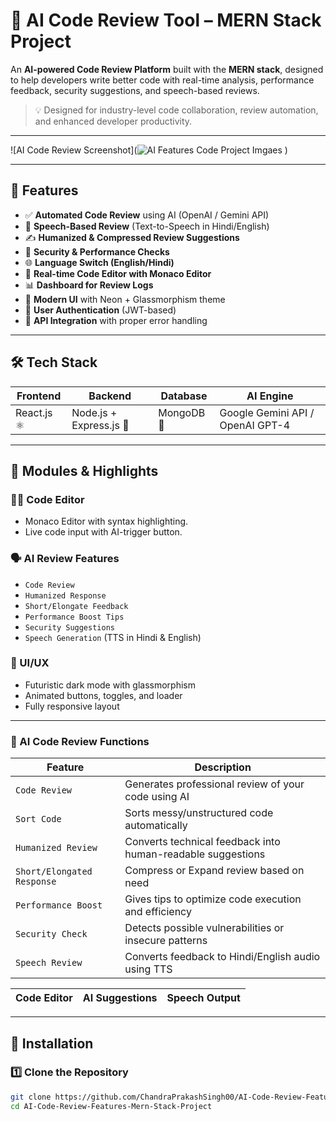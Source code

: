 # 🤖 AI Code Review Tool – MERN Stack Project

An **AI-powered Code Review Platform** built with the **MERN stack**, designed to help developers write better code with real-time analysis, performance feedback, security suggestions, and speech-based reviews.

> 💡 Designed for industry-level code collaboration, review automation, and enhanced developer productivity.

---

![AI Code Review Screenshot](![AI Features Code Project Imgaes](https://github.com/user-attachments/assets/68c9f060-c889-436c-a1d8-954d353c3a71)
) <!-- Replace with actual image path -->

---

## 🚀 Features

- ✅ **Automated Code Review** using AI (OpenAI / Gemini API)
- 🧠 **Speech-Based Review** (Text-to-Speech in Hindi/English)
- ✍️ **Humanized & Compressed Review Suggestions**
- 🚨 **Security & Performance Checks**
- 🌐 **Language Switch (English/Hindi)**
- 💬 **Real-time Code Editor with Monaco Editor**
- 📊 **Dashboard for Review Logs**
- 🎨 **Modern UI** with Neon + Glassmorphism theme
- 🔐 **User Authentication** (JWT-based)
- 🧪 **API Integration** with proper error handling

---

## 🛠️ Tech Stack

| Frontend      | Backend       | Database | AI Engine     |
|---------------|---------------|----------|----------------|
| React.js ⚛️     | Node.js + Express.js 🚀 | MongoDB 🍃 | Google Gemini API / OpenAI GPT-4 |

---

## 🎯 Modules & Highlights

### 🧑‍💻 Code Editor
- Monaco Editor with syntax highlighting.
- Live code input with AI-trigger button.

### 🗣️ AI Review Features
- `Code Review`
- `Humanized Response`
- `Short/Elongate Feedback`
- `Performance Boost Tips`
- `Security Suggestions`
- `Speech Generation` (TTS in Hindi & English)

### 🎨 UI/UX
- Futuristic dark mode with glassmorphism
- Animated buttons, toggles, and loader
- Fully responsive layout

---

### 🤖 AI Code Review Functions

| Feature                     | Description                                                                 |
|-----------------------------|-----------------------------------------------------------------------------|
| `Code Review`               | Generates professional review of your code using AI                        |
| `Sort Code`                 | Sorts messy/unstructured code automatically                                 |
| `Humanized Review`          | Converts technical feedback into human-readable suggestions                |
| `Short/Elongated Response`  | Compress or Expand review based on need                                    |
| `Performance Boost`         | Gives tips to optimize code execution and efficiency                      |
| `Security Check`            | Detects possible vulnerabilities or insecure patterns                     |
| `Speech Review`             | Converts feedback to Hindi/English audio using TTS  

| Code Editor | AI Suggestions | Speech Output |
|-------------|----------------|----------------|

---

## 🔧 Installation

### 1️⃣ Clone the Repository
```bash
git clone https://github.com/ChandraPrakashSingh00/AI-Code-Review-Features-Mern-Stack-Project.git
cd AI-Code-Review-Features-Mern-Stack-Project
